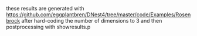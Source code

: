 these results are generated with https://github.com/eggplantbren/DNest4/tree/master/code/Examples/Rosenbrock
after hard-coding the number of dimensions to 3 and then postprocessing with showresults.p